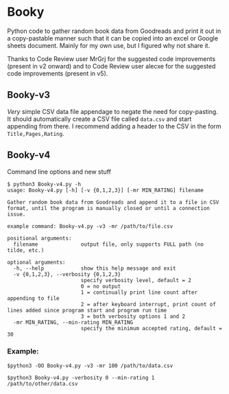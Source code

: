 # Booky

Python code to gather random book data from Goodreads and print it out in a copy-pastable manner such that it can be copied into an excel or Google sheets document. Mainly for my own use, but I figured why not share it.

Thanks to Code Review user MrGrj for the suggested code improvements (present in v2 onward) and to Code Review user alecxe for the suggested code improvements (present in v5).

## Booky-v3

*Very* simple CSV data file appendage to negate the need for copy-pasting. It should automatically create a CSV file called `data.csv` and start appending from there. I recommend adding a header to the CSV in the form `Title,Pages,Rating`.

## Booky-v4

Command line options and new stuff
```
$ python3 Booky-v4.py -h
usage: Booky-v4.py [-h] [-v {0,1,2,3}] [-mr MIN_RATING] filename

Gather random book data from Goodreads and append it to a file in CSV format, until the program is manually closed or until a connection issue.		

example command: Booky-v4.py -v3 -mr /path/to/file.csv

positional arguments:
  filename              output file, only supports FULL path (no tilde, etc.)

optional arguments:
  -h, --help            show this help message and exit
  -v {0,1,2,3}, --verbosity {0,1,2,3}
                        specify verbosity level, default = 2		
                        0 = no output		
                        1 = continually print line count after appending to file
                        2 = after keyboard interrupt, print count of lines added since program start and program run time		
                        3 = both verbosity options 1 and 2
  -mr MIN_RATING, --min-rating MIN_RATING
                        specify the minimum accepted rating, default = 30
```

### Example:
```
$python3 -OO Booky-v4.py -v3 -mr 100 /path/to/data.csv
```
```
$python3 Booky-v4.py -verbosity 0 --min-rating 1 /path/to/other/data.csv
```
